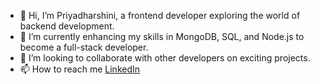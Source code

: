 - 👋 Hi, I’m Priyadharshini, a frontend developer exploring the world of backend development.
- 🌱 I’m currently enhancing my skills in MongoDB, SQL, and Node.js to become a full-stack developer.
- 💞️ I’m looking to collaborate with other developers on exciting projects.
- 📫 How to reach me [LinkedIn](https://www.linkedin.com/in/priyadharshini-developer)

<!---
Priyadharshini-js/Priyadharshini-js is a ✨ special ✨ repository because its `README.md` (this file) appears on your GitHub profile.
You can click the Preview link to take a look at your changes.
--->
